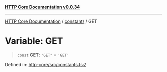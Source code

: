 [**HTTP Core Documentation v0.0.34**](../../README.md)

***

[HTTP Core Documentation](../../modules.md) / [constants](../README.md) / GET

# Variable: GET

> `const` **GET**: `"GET"` = `'GET'`

Defined in: [http-core/src/constants.ts:2](https://github.com/stonemjs/http-core/blob/eaa01dbfed8a1d56fab239821e27802dd54ab017/src/constants.ts#L2)
